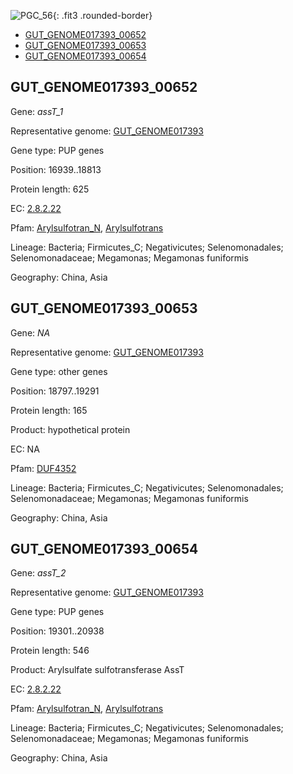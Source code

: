 ![PGC_56](../static/images/Clusters_figure/PGC_56.jpg){: .fit3 .rounded-border}

<ul id="myTab" class="nav nav-tabs">
  <li class="active">
        <a href="#tab1" data-toggle="tab">GUT_GENOME017393_00652</a>
  </li>
<li><a href="#tab2" data-toggle="tab">GUT_GENOME017393_00653</a></li>
<li><a href="#tab3" data-toggle="tab">GUT_GENOME017393_00654</a></li>
</ul>

<div id="myTabContent" class="tab-content">
  <div class="tab-pane fade in active" id="tab1">

<h2 id="GUT_GENOME017393_00652">GUT_GENOME017393_00652</h2>
<p>Gene: <em>assT_1</em>
<p>Representative genome: <a href="https://www.ebi.ac.uk/metagenomics/genomes/MGYG-HGUT-02284">GUT_GENOME017393</a></p>
<p>Gene type: PUP genes</p>
<p>Position: 16939..18813</p>
<p>Protein length: 625</p>
<p>EC: <a href="https://www.brenda-enzymes.org/enzyme.php?ecno=2.8.2.22">2.8.2.22</a></p>
<p>Pfam: <a href="http://pfam.xfam.org/family/Arylsulfotran_N">Arylsulfotran_N</a>, <a href="http://pfam.xfam.org/family/Arylsulfotrans">Arylsulfotrans</a></p>
<p>Lineage: Bacteria; Firmicutes_C; Negativicutes; Selenomonadales; Selenomonadaceae; Megamonas; Megamonas funiformis</p>
<p>Geography: China, Asia</p>
  </div>

  <div class="tab-pane fade" id="tab2">

<h2 id="GUT_GENOME017393_00653">GUT_GENOME017393_00653</h2>
<p>Gene: <em>NA</em></p>
<p>Representative genome: <a href="https://www.ebi.ac.uk/metagenomics/genomes/MGYG-HGUT-02284">GUT_GENOME017393</a></p>
<p>Gene type: other genes</p>
<p>Position: 18797..19291</p>
<p>Protein length: 165</p>
<p>Product: hypothetical protein</p>
<p>EC: NA</p>
<p>Pfam: <a href="http://pfam.xfam.org/family/DUF4352">DUF4352</a></p>

<p>Lineage: Bacteria; Firmicutes_C; Negativicutes; Selenomonadales; Selenomonadaceae; Megamonas; Megamonas funiformis</p>
<p>Geography: China, Asia</p>

  </div>
  <div class="tab-pane fade" id="tab3">

<h2 id="GUT_GENOME017393_00654">GUT_GENOME017393_00654</h2>
<p>Gene: <em>assT_2</em></p>
<p>Representative genome: <a href="https://www.ebi.ac.uk/metagenomics/genomes/MGYG-HGUT-02284">GUT_GENOME017393</a></p>
<p>Gene type: PUP genes</p>
<p>Position: 19301..20938</p>
<p>Protein length: 546</p>
<p>Product: Arylsulfate sulfotransferase AssT</p>
<p>EC: <a href="https://www.brenda-enzymes.org/enzyme.php?ecno=2.8.2.22">2.8.2.22</a></p>
<p>Pfam: <a href="http://pfam.xfam.org/family/Arylsulfotran_N">Arylsulfotran_N</a>, <a href="http://pfam.xfam.org/family/Arylsulfotrans">Arylsulfotrans</a></p>
<p>Lineage: Bacteria; Firmicutes_C; Negativicutes; Selenomonadales; Selenomonadaceae; Megamonas; Megamonas funiformis</p>
<p>Geography: China, Asia</p>

  </div>
</div>
